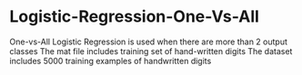 # Logistic-Regression-One-Vs-All
One-vs-All Logistic Regression is used when there are more than 2 output classes 
The mat file includes training set of hand-written digits
The dataset includes 5000 training examples of handwritten digits
